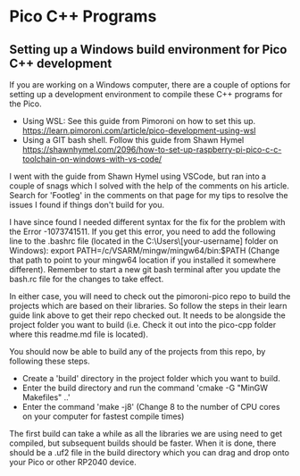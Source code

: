 # Pico C++ Programs

## Setting up a Windows build environment for Pico C++ development

If you are working on a Windows computer, there are a couple of options for setting up a development environment to compile these C++ programs for the Pico.

- Using WSL: See this guide from Pimoroni on how to set this up. <https://learn.pimoroni.com/article/pico-development-using-wsl>
- Using a GIT bash shell. Follow this guide from Shawn Hymel <https://shawnhymel.com/2096/how-to-set-up-raspberry-pi-pico-c-c-toolchain-on-windows-with-vs-code/>

I went with the guide from Shawn Hymel using VSCode, but ran into a couple of snags which I solved with the help of the comments on his article. Search for 'Footleg' in the comments on that page for my tips to resolve the issues I found if things don't build for you.

I have since found I needed different syntax for the fix for the problem with the Error -1073741511. If you get this error, you need to add the following line to the .bashrc file (located in the C:\Users\\[your-username] folder on Windows): export PATH=/c/VSARM/mingw/mingw64/bin:$PATH
(Change that path to point to your mingw64 location if you installed it somewhere different). Remember to start a new git bash terminal after you update the bash.rc file for the changes to take effect.

In either case, you will need to check out the pimoroni-pico repo to build the projects which are based on their libraries. So follow the steps in their learn guide link above to get their repo checked out. It needs to be alongside the project folder you want to build (i.e. Check it out into the pico-cpp folder where this readme.md file is located).

You should now be able to build any of the projects from this repo, by following these steps.

- Create a 'build' directory in the project folder which you want to build.
- Enter the build directory and run the command 'cmake -G "MinGW Makefiles" ..'
- Enter the command 'make -j8' (Change 8 to the number of CPU cores on your computer for fastest compile times)

The first build can take a while as all the libraries we are using need to get compiled, but subsequent builds should be faster.
When it is done, there should be a .uf2 file in the build directory which you can drag and drop onto your Pico or other RP2040 device.
